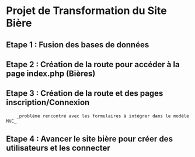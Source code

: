 # Projet de Transformation du Site Bière 

## Etape 1 : Fusion des bases de données

## Etape 2 : Création de la route pour accéder à la page index.php (Bières)

## Etape 3 : Création de la route et des pages inscription/Connexion
        _problème rencontré avec les formulaires à intégrer dans le modèle MVC_
## Etape 4 : Avancer le site bière pour créer des utilisateurs et les connecter